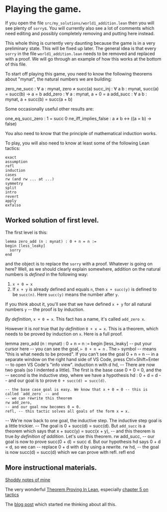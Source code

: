 # Playing the game.

If you open the file `src/my_solutions/world1_addition.lean` then you will see plenty of `sorry`s. You will currently also see a lot of comments which need editing and possibly completely removing and putting here instead.

This whole thing is currently very daunting because the game is in a very preliminary state. This will be fixed up later. The general idea is that every `sorry` in the file `world1_addition.lean` needs to be removed and replaced with a proof. We will go through an example of how this works at the bottom of this file.



To start off playing this game, you need to know the following theorems
about "mynat", the natural numbers we are building:

zero_ne_succ : ∀ a : mynat, zero ≠ succ(a)
succ_inj : ∀ a b : mynat, succ(a) = succ(b) → a = b
add_zero : ∀ a : mynat, a + 0 = a
add_succ : ∀ a b : mynat, a + succ(b) = succ(a + b)

Some occasionally useful other results are:

one_eq_succ_zero : 1 = succ 0
ne_iff_implies_false : a ≠ b ↔ ((a = b) → false)

You also need to know that the principle of mathematical induction works.

To play, you will also need to know at least some of the following Lean tactics:

```
exact
assumption
refl
induction
cases
rw (and rw ... at ...)
symmetry
split
intro
revert
apply
exfalso
```

## Worked solution of first level.

The first level is this:

```
lemma zero_add (n : mynat) : 0 + n = n :=
begin [less_leaky]
  sorry
end
```

and the object is to replace the `sorry` with a proof. Whatever is going on here? Well, as we should clearly explain somewhere, addition on the natural numbers is *defined* in the following way:

1) `x + 0 = x`
2) If `x + y` is already defined and equals `n`, then `x + succ(y)` is defined to be `succ(n)`. Here `succ(y)` means the number after `y`.

If you think about it, you'll see that we have defined `x + y` for all natural numbers `y` -- the proof is by induction.

*By definition*, `x + 0 = x`. This fact has a name, it's called `add_zero x`.

However it is *not* true that *by definition* `0 + x = x`. This is a theorem, which needs to be proved by induction on `x`. Here is a full proof.

lemma zero_add (n : mynat) : 0 + n = n :=
begin [less_leaky]
  -- put your cursor here -- you can see the goal, `⊢ 0 + n = n` . The `⊢` symbol
  -- means "this is what needs to be proved". If you can't see the goal 0 + n = n
  -- in a separate window on the right hand side of VS Code, press Ctrl+Shift+Enter
  -- to open VS Code's "info view".
  induction n with d hd,
    -- There are now two goals (so I indented a little). The first is the base case 0 + 0 = 0, and the
    -- second is the inductive step, where we have a hypothesis hd : 0 + d = d
    -- and our goal is to prove `0 + succ(d) = succ(d)`. 


    -- the base case goal is easy. We know that x + 0 = 0 -- this is called `add_zero` -- and
    -- we can rewrite this theorem
    rw add_zero,
    -- and our goal now becomes 0 = 0.
    refl, -- this tactic solves all goals of the form x = x. 
  
  -- We're now back to one goal, the inductive step. The inductive step goal is a little trickier. 
  -- The goal is 0 + succ(d) = succ(d). But `add_succ` is a theorem which says that x + succ(y) = succ(x + y),
  -- and this theorem is true *by definition of addition*. Let's use this theorem.
  rw add_succ,
  -- our goal is now to prove succ(0 + d) = succ d. But our hypothesis hd says 0 + d = d, so we can
  -- replace 0 + d with d by using a rewrite.
  rw hd,
  -- the goal is now succ(d) = succ(d) which we can prove with refl.
  refl
end

## More instructional materials.

[Shoddy notes of mine](http://wwwf.imperial.ac.uk/~buzzard/xena/html/source/M1F_introduction/prop_exercises.html)

The very wonderful [Theorem Proving In Lean](https://leanprover.github.io/theorem_proving_in_lean/), especially [chapter 5 on tactics](https://leanprover.github.io/theorem_proving_in_lean/tactics.html)

The [blog post](https://xenaproject.wordpress.com/2017/10/31/building-the-non-negative-integers-from-scratch/) which started me thinking about all this.

